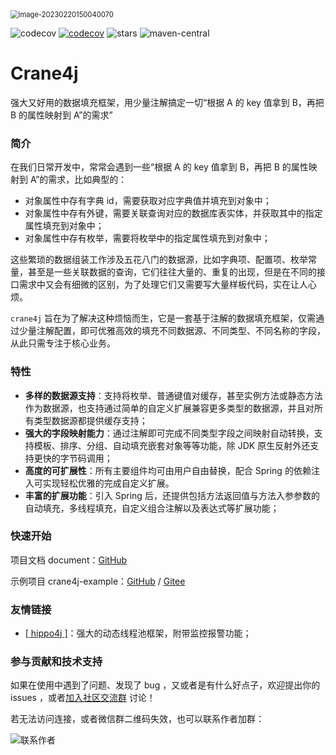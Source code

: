 <img src="https://user-images.githubusercontent.com/49221670/221162632-95465432-f2df-4286-a53a-af59d70b1958.png" alt="image-20230220150040070" style="zoom: 80%;" />

![codecov](https://img.shields.io/badge/license-Apache--2.0-green) [![codecov](https://codecov.io/gh/opengoofy/crane4j/branch/dev/graph/badge.svg?token=CF2Q60Q0VH)](https://codecov.io/gh/opengoofy/crane4j) ![stars](https://img.shields.io/github/stars/Createsequence/crane4j) ![maven-central](https://img.shields.io/github/v/release/Createsequence/crane4j)

# Crane4j

强大又好用的数据填充框架，用少量注解搞定一切“根据 A 的 key 值拿到 B，再把 B 的属性映射到 A”的需求”

### 简介

在我们日常开发中，常常会遇到一些“根据 A 的 key 值拿到 B，再把 B 的属性映射到 A”的需求，比如典型的：

- 对象属性中存有字典 id，需要获取对应字典值并填充到对象中；
- 对象属性中存有外键，需要关联查询对应的数据库表实体，并获取其中的指定属性填充到对象中；
- 对象属性中存有枚举，需要将枚举中的指定属性填充到对象中；

这些繁琐的数据组装工作涉及五花八门的数据源，比如字典项、配置项、枚举常量，甚至是一些关联数据的查询，它们往往大量的、重复的出现，但是在不同的接口需求中又会有细微的区别，为了处理它们又需要写大量样板代码，实在让人心烦。

`crane4j` 旨在为了解决这种烦恼而生，它是一套基于注解的数据填充框架，仅需通过少量注解配置，即可优雅高效的填充不同数据源、不同类型、不同名称的字段，从此只需专注于核心业务。

### 特性

- **多样的数据源支持**：支持将枚举、普通键值对缓存，甚至实例方法或静态方法作为数据源，也支持通过简单的自定义扩展兼容更多类型的数据源，并且对所有类型数据源都提供缓存支持；
- **强大的字段映射能力**：通过注解即可完成不同类型字段之间映射自动转换，支持模板、排序、分组、自动填充嵌套对象等等功能，除 JDK 原生反射外还支持更快的字节码调用；
- **高度的可扩展性**：所有主要组件均可由用户自由替换，配合 Spring 的依赖注入可实现轻松优雅的完成自定义扩展。
- **丰富的扩展功能**：引入 Spring 后，还提供包括方法返回值与方法入参参数的自动填充，多线程填充，自定义组合注解以及表达式等扩展功能；

### 快速开始

项目文档 document：[GitHub](https://opengoofy.github.io/crane4j/#/)

示例项目 crane4j-example：[GitHub](https://github.com/opengoofy/crane4j/tree/dev/crane4j-example) / [Gitee](https://gitee.com/CreateSequence/crane4j/tree/dev/crane4j-example)

### 友情链接

- [[ hippo4j \]](https://gitee.com/agentart/hippo4j)：强大的动态线程池框架，附带监控报警功能；

### 参与贡献和技术支持

如果在使用中遇到了问题、发现了 bug ，又或者是有什么好点子，欢迎提出你的 issues ，或者[加入社区交流群](https://opengoofy.github.io/crane4j/#/other/%E8%81%94%E7%B3%BB%E4%BD%9C%E8%80%85.html) 讨论！

若无法访问连接，或者微信群二维码失效，也可以联系作者加群：

![联系作者](https://foruda.gitee.com/images/1678072903420592910/c0dbb802_5714667.png)